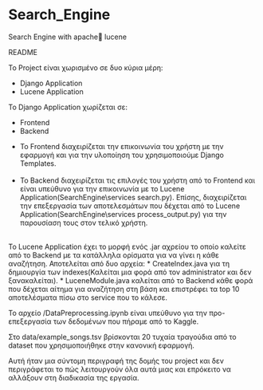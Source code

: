# Search_Engine
Search Engine with apache🚁 lucene

README

Το Project είναι χωρισμένο σε δυο κύρια μέρη:
*	Django Application
*	Lucene Application

Το Django Application χωρίζεται σε:
*	Frontend 
*	 Βackend 
- Το Frontend διαχειρίζεται την επικοινωνία του χρήστη με την εφαρμογή και για την υλοποίηση του χρησιμοποιούμε Django Templates.
<br><br>
- To Backend διαχειρίζεται τις επιλογές του χρήστη από το Frontend και είναι υπεύθυνο για την επικοινωνία με το Lucene Application(SearchEngine\services  search.py). Επίσης, διαχειρίζεται την επεξεργασία των αποτελεσμάτων που δέχεται από το Lucene Application(SearchEngine\services  process_output.py) για την παρουσίαση τους στον τελικό χρήστη.
<br>
To Lucene Application έχει το μορφή ενός .jar αχρείου το οποίο καλείτε από το Backend με τα κατάλληλα ορίσματα για να γίνει η κάθε αναζήτηση. Αποτελείται από δυο αρχεία:
* CreateIndex.java για τη δημιουργία των indexes(Καλείται μια φορά από τον administrator και δεν ξανακαλείται). 
* LuceneModule.java καλείται από το Backend κάθε φορά που δέχεται αίτημα για αναζήτηση στη βάση και επιστρέφει τα top 10 αποτελέσματα πίσω στο service που το κάλεσε.

Το αρχείο /DataPreprocessing.ipynb είναι υπεύθυνο για την προ-επεξεργασία των δεδομένων που πήραμε από το Kaggle.

Στο data/example_songs.tsv βρίσκονται 20 τυχαία τραγούδια από το dataset που χρησιμοποιήθηκε στην κανονική εφαρμογή.

Αυτή ήταν μια σύντομη περιγραφή της δομής του project και δεν περιγράφεται το πώς λειτουργούν όλα αυτά μιας και επρόκειτο να αλλάξουν στη διαδικασία της εργασία.


